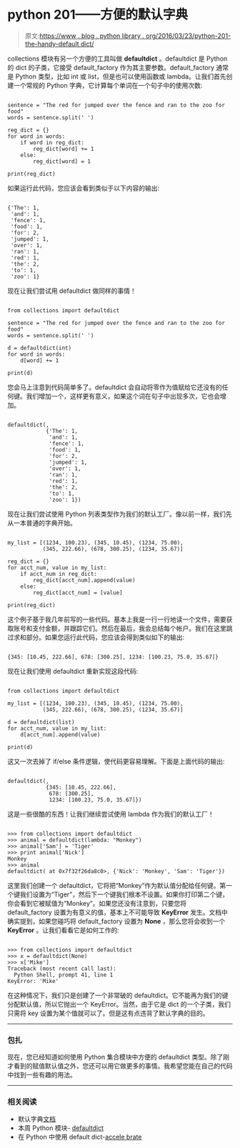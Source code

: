 # python 201——方便的默认字典

> 原文:[https://www . blog . python library . org/2016/03/23/python-201-the-handy-default dict/](https://www.blog.pythonlibrary.org/2016/03/23/python-201-the-handy-defaultdict/)

collections 模块有另一个方便的工具叫做 **defaultdict** 。defaultdict 是 Python 的 dict 的子类，它接受 default_factory 作为其主要参数。default_factory 通常是 Python 类型，比如 int 或 list，但是也可以使用函数或 lambda。让我们首先创建一个常规的 Python 字典，它计算每个单词在一个句子中的使用次数:

```

sentence = "The red for jumped over the fence and ran to the zoo for food"
words = sentence.split(' ')

reg_dict = {}
for word in words:
    if word in reg_dict:
        reg_dict[word] += 1
    else:
        reg_dict[word] = 1

print(reg_dict)

```

如果运行此代码，您应该会看到类似于以下内容的输出:

```

{'The': 1,
 'and': 1,
 'fence': 1,
 'food': 1,
 'for': 2,
 'jumped': 1,
 'over': 1,
 'ran': 1,
 'red': 1,
 'the': 2,
 'to': 1,
 'zoo': 1}

```

现在让我们尝试用 defaultdict 做同样的事情！

```

from collections import defaultdict

sentence = "The red for jumped over the fence and ran to the zoo for food"
words = sentence.split(' ')

d = defaultdict(int)
for word in words:
    d[word] += 1

print(d)

```

您会马上注意到代码简单多了。defaultdict 会自动将零作为值赋给它还没有的任何键。我们增加一个，这样更有意义，如果这个词在句子中出现多次，它也会增加。

```

defaultdict(,
            {'The': 1,
             'and': 1,
             'fence': 1,
             'food': 1,
             'for': 2,
             'jumped': 1,
             'over': 1,
             'ran': 1,
             'red': 1,
             'the': 2,
             'to': 1,
             'zoo': 1}) 
```

现在让我们尝试使用 Python 列表类型作为我们的默认工厂。像以前一样，我们先从一本普通的字典开始。

```

my_list = [(1234, 100.23), (345, 10.45), (1234, 75.00),
           (345, 222.66), (678, 300.25), (1234, 35.67)]

reg_dict = {}
for acct_num, value in my_list:
    if acct_num in reg_dict:
        reg_dict[acct_num].append(value)
    else:
        reg_dict[acct_num] = [value]

print(reg_dict)

```

这个例子基于我几年前写的一些代码。基本上我是一行一行地读一个文件，需要获取账号和支付金额，并跟踪它们。然后在最后，我会总结每个帐户。我们在这里跳过求和部分。如果您运行此代码，您应该会得到类似如下的输出:

```

{345: [10.45, 222.66], 678: [300.25], 1234: [100.23, 75.0, 35.67]}

```

现在让我们使用 defaultdict 重新实现这段代码:

```

from collections import defaultdict

my_list = [(1234, 100.23), (345, 10.45), (1234, 75.00),
           (345, 222.66), (678, 300.25), (1234, 35.67)]

d = defaultdict(list)
for acct_num, value in my_list:
    d[acct_num].append(value)

print(d)

```

这又一次去掉了 if/else 条件逻辑，使代码更容易理解。下面是上面代码的输出:

```

defaultdict(,
            {345: [10.45, 222.66],
             678: [300.25],
             1234: [100.23, 75.0, 35.67]}) 
```

这是一些很酷的东西！让我们继续尝试使用 lambda 作为我们的默认工厂！

```

>>> from collections import defaultdict
>>> animal = defaultdict(lambda: "Monkey")
>>> animal['Sam'] = 'Tiger'
>>> print animal['Nick']
Monkey
>>> animal
defaultdict( at 0x7f32f26da8c0>, {'Nick': 'Monkey', 'Sam': 'Tiger'}) 
```

这里我们创建一个 defaultdict，它将把“Monkey”作为默认值分配给任何键。第一个键我们设置为“Tiger”，然后下一个键我们根本不设置。如果你打印第二个键，你会看到它被赋值为“Monkey”。如果您还没有注意到，只要您将 default_factory 设置为有意义的值，基本上不可能导致 **KeyError** 发生。文档中确实提到，如果您碰巧将 default_factory 设置为 **None** ，那么您将会收到一个 **KeyError** 。让我们看看它是如何工作的:

```

>>> from collections import defaultdict
>>> x = defaultdict(None)
>>> x['Mike']
Traceback (most recent call last):
  Python Shell, prompt 41, line 1
KeyError: 'Mike'

```

在这种情况下，我们只是创建了一个非常破的 defaultdict。它不能再为我们的键分配默认值，所以它抛出一个 KeyError。当然，由于它是 dict 的一个子类，我们只需将 key 设置为某个值就可以了。但是这有点违背了默认字典的目的。

* * *

### 包扎

现在，您已经知道如何使用 Python 集合模块中方便的 defaultdict 类型。除了刚才看到的赋值默认值之外，您还可以用它做更多的事情。我希望您能在自己的代码中找到一些有趣的用法。

* * *

### 相关阅读

*   默认字典[文档](https://docs.python.org/2/library/collections.html#collections.defaultdict)
*   本周 Python 模块- [defaultdict](https://pymotw.com/2/collections/defaultdict.html)
*   在 Python 中使用 default dict-[accele brate](https://www.accelebrate.com/blog/using-defaultdict-python/)